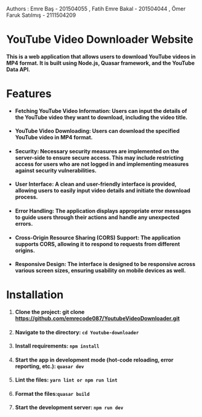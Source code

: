 Authors : Emre Baş - 201504055 , Fatih Emre Bakal - 201504044 , Ömer Faruk Satılmış - 2111504209
          

# YouTube Video Downloader Website
#### This is a web application that allows users to download YouTube videos in MP4 format. It is built using Node.js, Quasar framework, and the YouTube Data API.

# Features
- #### Fetching YouTube Video Information: Users can input the details of the YouTube video they want to download, including the video title.
- #### YouTube Video Downloading: Users can download the specified YouTube video in MP4 format.
- #### Security: Necessary security measures are implemented on the server-side to ensure secure access. This may include restricting access for users who are not logged in and implementing measures against security vulnerabilities.
- #### User Interface: A clean and user-friendly interface is provided, allowing users to easily input video details and initiate the download process.
- #### Error Handling: The application displays appropriate error messages to guide users through their actions and handle any unexpected errors.
- #### Cross-Origin Resource Sharing (CORS) Support: The application supports CORS, allowing it to respond to requests from different origins.
- #### Responsive Design: The interface is designed to be responsive across various screen sizes, ensuring usability on mobile devices as well.

# Installation
1. #### Clone the project: git clone https://github.com/emrecode087/YoutubeVideoDownloader.git
2. #### Navigate to the directory: `cd Youtube-downloader`
3. #### Install requirements: `npm install`
4. #### Start the app in development mode (hot-code reloading, error reporting, etc.): `quasar dev`
5. #### Lint the files: `yarn lint or npm run lint`
6. #### Format the files:`quasar build`
7. #### Start the development server: `npm run dev`
